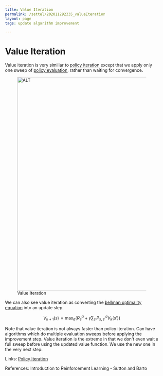 ```yaml
---
title: Value Iteration
permalink: /zettel/202011292335_valueIteration
layout: page
tags: update algorithm improvement

---
```

# Value Iteration

Value iteration is very similiar to [policy iteration](202011292319_policyIteration) 
except that we apply only one sweep of [policy evaluation](202011291938_iterativePolicyEvaluation), 
rather than waiting for convergence.

<figure>
  <img src="/zettel/Images/ReinforcementLearning/ValueIteration.png"
     alt="ALT"
     class="centerImage"
     style="width: 700px;" />
  <figcaption> Value Iteration </figcaption>     
</figure>

We can also see value iteration as converting the [bellman optimality equation](202011262156_bellmanOptimalityStateValue) 
into an update step.

$$
V_{k+1}(s) = \max_{a} \big( R_{s}^{a} + \gamma \sum_{s'} P_{s,s'}^{a} V_{k}(s') \big)
$$

Note that value iteration is not always faster than policy iteration. Can have algorithms which do multiple evaluation 
sweeps before applying the improvement step. Value iteration is the extreme in that we don't even wait a full sweep before using the updated 
value function. We use the new one in the very next step. 

Links: [Policy Iteration](202011292319_policyIteration)

References: Introduction to Reinforcement Learning - Sutton and Barto

